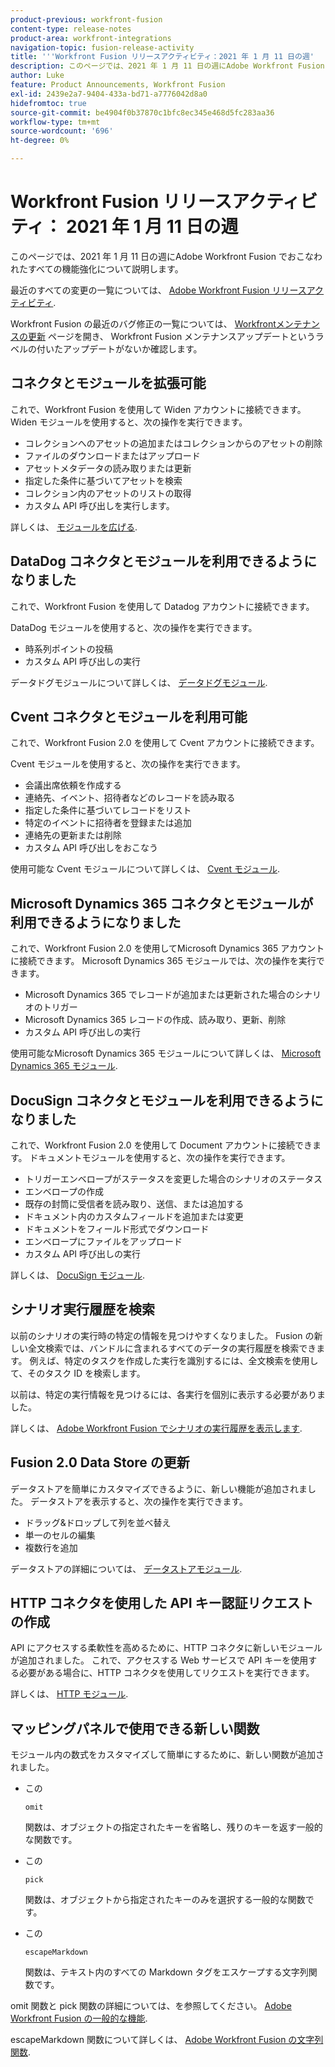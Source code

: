```yaml
---
product-previous: workfront-fusion
content-type: release-notes
product-area: workfront-integrations
navigation-topic: fusion-release-activity
title: '''Workfront Fusion リリースアクティビティ：2021 年 1 月 11 日の週'
description: このページでは、2021 年 1 月 11 日の週にAdobe Workfront Fusion でおこなわれたすべての機能強化について説明します。
author: Luke
feature: Product Announcements, Workfront Fusion
exl-id: 2439e2a7-9404-433a-bd71-a7776042d8a0
hidefromtoc: true
source-git-commit: be4904f0b37870c1bfc8ec345e468d5fc283aa36
workflow-type: tm+mt
source-wordcount: '696'
ht-degree: 0%

---
```


# Workfront Fusion リリースアクティビティ： 2021 年 1 月 11 日の週

このページでは、2021 年 1 月 11 日の週にAdobe Workfront Fusion でおこなわれたすべての機能強化について説明します。

最近のすべての変更の一覧については、 [Adobe Workfront Fusion リリースアクティビティ](../../../product-announcements/product-releases/fusion-release-activity/fusion-release-activity.md).

Workfront Fusion の最近のバグ修正の一覧については、 [Workfrontメンテナンスの更新](https://one.workfront.com/s/article/Workfront-Maintenance-Updates-1882317350) ページを開き、 Workfront Fusion メンテナンスアップデートというラベルの付いたアップデートがないか確認します。

## コネクタとモジュールを拡張可能

これで、Workfront Fusion を使用して Widen アカウントに接続できます。 Widen モジュールを使用すると、次の操作を実行できます。

* コレクションへのアセットの追加またはコレクションからのアセットの削除
* ファイルのダウンロードまたはアップロード
* アセットメタデータの読み取りまたは更新
* 指定した条件に基づいてアセットを検索
* コレクション内のアセットのリストの取得
* カスタム API 呼び出しを実行します。

詳しくは、 [モジュールを広げる](../../../workfront-fusion/apps-and-their-modules/widen-modules.md).

## DataDog コネクタとモジュールを利用できるようになりました

これで、Workfront Fusion を使用して Datadog アカウントに接続できます。

DataDog モジュールを使用すると、次の操作を実行できます。

* 時系列ポイントの投稿
* カスタム API 呼び出しの実行

データドグモジュールについて詳しくは、 [データドグモジュール](../../../workfront-fusion/apps-and-their-modules/datadog-modules.md).

## Cvent コネクタとモジュールを利用可能

これで、Workfront Fusion 2.0 を使用して Cvent アカウントに接続できます。

Cvent モジュールを使用すると、次の操作を実行できます。

* 会議出席依頼を作成する
* 連絡先、イベント、招待者などのレコードを読み取る
* 指定した条件に基づいてレコードをリスト
* 特定のイベントに招待者を登録または追加
* 連絡先の更新または削除
* カスタム API 呼び出しをおこなう

使用可能な Cvent モジュールについて詳しくは、 [Cvent モジュール](../../../workfront-fusion/apps-and-their-modules/cvent-modules.md).

## Microsoft Dynamics 365 コネクタとモジュールが利用できるようになりました

これで、Workfront Fusion 2.0 を使用してMicrosoft Dynamics 365 アカウントに接続できます。 Microsoft Dynamics 365 モジュールでは、次の操作を実行できます。

* Microsoft Dynamics 365 でレコードが追加または更新された場合のシナリオのトリガー
* Microsoft Dynamics 365 レコードの作成、読み取り、更新、削除
* カスタム API 呼び出しの実行

使用可能なMicrosoft Dynamics 365 モジュールについて詳しくは、 [Microsoft Dynamics 365 モジュール](../../../workfront-fusion/apps-and-their-modules/microsoft-dynamics-365-modules.md).

## DocuSign コネクタとモジュールを利用できるようになりました

これで、Workfront Fusion 2.0 を使用して Document アカウントに接続できます。 ドキュメントモジュールを使用すると、次の操作を実行できます。

* トリガーエンベロープがステータスを変更した場合のシナリオのステータス
* エンベロープの作成
* 既存の封筒に受信者を読み取り、送信、または追加する
* ドキュメント内のカスタムフィールドを追加または変更
* ドキュメントをフィールド形式でダウンロード
* エンベロープにファイルをアップロード
* カスタム API 呼び出しの実行

詳しくは、 [DocuSign モジュール](../../../workfront-fusion/apps-and-their-modules/docusign-modules.md).

## シナリオ実行履歴を検索

以前のシナリオの実行時の特定の情報を見つけやすくなりました。 Fusion の新しい全文検索では、バンドルに含まれるすべてのデータの実行履歴を検索できます。 例えば、特定のタスクを作成した実行を識別するには、全文検索を使用して、そのタスク ID を検索します。

以前は、特定の実行情報を見つけるには、各実行を個別に表示する必要がありました。

詳しくは、 [Adobe Workfront Fusion でシナリオの実行履歴を表示します](../../../workfront-fusion/scenarios/view-scenario-execution-history.md).

## Fusion 2.0 Data Store の更新

データストアを簡単にカスタマイズできるように、新しい機能が追加されました。 データストアを表示すると、次の操作を実行できます。

* ドラッグ&amp;ドロップして列を並べ替え
* 単一のセルの編集
* 複数行を追加

データストアの詳細については、 [データストアモジュール](../../../workfront-fusion/apps-and-their-modules/data-store-modules.md).

## HTTP コネクタを使用した API キー認証リクエストの作成

API にアクセスする柔軟性を高めるために、HTTP コネクタに新しいモジュールが追加されました。 これで、アクセスする Web サービスで API キーを使用する必要がある場合に、HTTP コネクタを使用してリクエストを実行できます。

詳しくは、 [HTTP モジュール](../../../workfront-fusion/apps-and-their-modules/http-modules/http-modules-1.md).

## マッピングパネルで使用できる新しい関数

モジュール内の数式をカスタマイズして簡単にするために、新しい関数が追加されました。

* この

   ```
   omit
   ```

   関数は、オブジェクトの指定されたキーを省略し、残りのキーを返す一般的な関数です。
* この

   ```
   pick
   ```

   関数は、オブジェクトから指定されたキーのみを選択する一般的な関数です。
* この

   ```
   escapeMarkdown
   ```

   関数は、テキスト内のすべての Markdown タグをエスケープする文字列関数です。

omit 関数と pick 関数の詳細については、を参照してください。 [Adobe Workfront Fusion の一般的な機能](../../../workfront-fusion/functions/general-functions.md).

escapeMarkdown 関数について詳しくは、 [Adobe Workfront Fusion の文字列関数](../../../workfront-fusion/functions/string-functions.md).
